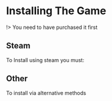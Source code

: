 # Installing The Game

!> You need to have purchased it first

## Steam
To Install using steam you must:
## Other
To install via alternative methods